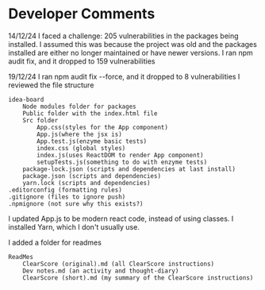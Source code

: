 # Developer Comments

14/12/24
I faced a challenge: 205 vulnerabilities in the packages being installed.
I assumed this was because the project was old and the packages installed are either no longer maintained or have newer versions.
I ran npm audit fix, and it dropped to 159 vulnerabilities

19/12/24
I ran npm audit fix --force, and it dropped to 8 vulnerabilities
I reviewed the file structure

    idea-board
        Node modules folder for packages
        Public folder with the index.html file
        Src folder
            App.css(styles for the App component)
            App.js(where the jsx is)
            App.test.js(enzyme basic tests)
            index.css (global styles)
            index.js(uses ReactDOM to render App component)
            setupTests.js(something to do with enzyme tests)
        package-lock.json (scripts and dependencies at last install)
        package.json (scripts and dependencies)
        yarn.lock (scripts and dependencies)
    .editorconfig (formatting rules)
    .gitignore (files to ignore push)
    .npmignore (not sure why this exists?)

I updated App.js to be modern react code, instead of using classes.
I installed Yarn, which I don't usually use.

I added a folder for readmes

    ReadMes
        ClearScore (original).md (all ClearScore instructions)
        Dev notes.md (an activity and thought-diary)
        ClearScore (short).md (my summary of the ClearScore instructions)
